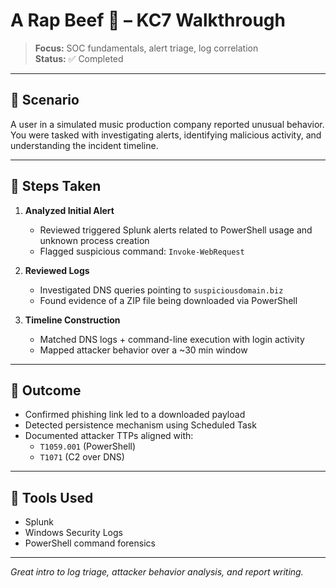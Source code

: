 # A Rap Beef 🎤 – KC7 Walkthrough

> **Focus:** SOC fundamentals, alert triage, log correlation  
> **Status:** ✅ Completed

---

## 🧠 Scenario

A user in a simulated music production company reported unusual behavior. You were tasked with investigating alerts, identifying malicious activity, and understanding the incident timeline.

---

## 🔎 Steps Taken

1. **Analyzed Initial Alert**
   - Reviewed triggered Splunk alerts related to PowerShell usage and unknown process creation
   - Flagged suspicious command: `Invoke-WebRequest`

2. **Reviewed Logs**
   - Investigated DNS queries pointing to `suspiciousdomain.biz`
   - Found evidence of a ZIP file being downloaded via PowerShell

3. **Timeline Construction**
   - Matched DNS logs + command-line execution with login activity
   - Mapped attacker behavior over a ~30 min window

---

## 🔐 Outcome

- Confirmed phishing link led to a downloaded payload
- Detected persistence mechanism using Scheduled Task
- Documented attacker TTPs aligned with:
  - `T1059.001` (PowerShell)
  - `T1071` (C2 over DNS)

---

## 🧰 Tools Used

- Splunk
- Windows Security Logs
- PowerShell command forensics

---

*Great intro to log triage, attacker behavior analysis, and report writing.*
